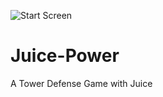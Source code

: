 ![Start Screen](https://github.com/user-attachments/assets/1287dabb-76f4-46d5-9908-29f839bb7283)
# Juice-Power
A Tower Defense Game with Juice
